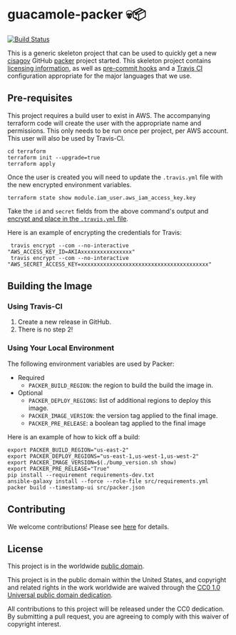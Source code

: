# guacamole-packer 💀📦 #

[![Build Status](https://travis-ci.com/cisagov/guacamole-packer.svg?branch=develop)](https://travis-ci.com/cisagov/guacamole-packer)

This is a generic skeleton project that can be used to quickly get a
new [cisagov](https://github.com/cisagov) GitHub
[packer](https://packer.io) project started.  This skeleton project
contains [licensing information](LICENSE), as well as [pre-commit
hooks](https://pre-commit.com) and a [Travis
CI](https://travis-ci.com) configuration appropriate for the major
languages that we use.

## Pre-requisites ##

This project requires a build user to exist in AWS.  The accompanying terraform
code will create the user with the appropriate name and permissions.  This only
needs to be run once per project, per AWS account.  This user will also be used by
Travis-CI.

```console
cd terraform
terraform init --upgrade=true
terraform apply
```

Once the user is created you will need to update the `.travis.yml` file with the
new encrypted environment variables.

```console
terraform state show module.iam_user.aws_iam_access_key.key
```

Take the `id` and `secret` fields from the above command's output and [encrypt
and place in the `.travis.yml` file](https://docs.travis-ci.com/user/encryption-keys/).

Here is an example of encrypting the credentials for Travis:

```console
 travis encrypt --com --no-interactive "AWS_ACCESS_KEY_ID=AKIAxxxxxxxxxxxxxxxx"
 travis encrypt --com --no-interactive "AWS_SECRET_ACCESS_KEY=xxxxxxxxxxxxxxxxxxxxxxxxxxxxxxxxxxxxxxxx"
```

## Building the Image ##

### Using Travis-CI ###

1. Create a new release in GitHub.
1. There is no step 2!

### Using Your Local Environment ###

The following environment variables are used by Packer:

- Required
  - `PACKER_BUILD_REGION`: the region to build the build the image in.
- Optional
  - `PACKER_DEPLOY_REGIONS`: list of additional regions to deploy this image.
  - `PACKER_IMAGE_VERSION`: the version tag applied to the final image.
  - `PACKER_PRE_RELEASE`: a boolean tag applied to the final image

Here is an example of how to kick off a build:

```console
export PACKER_BUILD_REGION="us-east-2"
export PACKER_DEPLOY_REGIONS="us-east-1,us-west-1,us-west-2"
export PACKER_IMAGE_VERSION=$(./bump_version.sh show)
export PACKER_PRE_RELEASE="True"
pip install --requirement requirements-dev.txt
ansible-galaxy install --force --role-file src/requirements.yml
packer build --timestamp-ui src/packer.json
```

## Contributing ##

We welcome contributions!  Please see [here](CONTRIBUTING.md) for
details.

## License ##

This project is in the worldwide [public domain](LICENSE).

This project is in the public domain within the United States, and
copyright and related rights in the work worldwide are waived through
the [CC0 1.0 Universal public domain
dedication](https://creativecommons.org/publicdomain/zero/1.0/).

All contributions to this project will be released under the CC0
dedication. By submitting a pull request, you are agreeing to comply
with this waiver of copyright interest.
